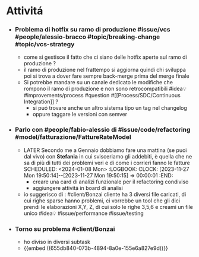 # Attivitá
- ### Problema di hotfix su ramo di produzione #issue/vcs #people/alessio-bracco #topic/breaking-change #topic/vcs-strategy
	- come si gestisce il fatto che ci siano delle hotfix aperte sul ramo di produzione ?
	- il ramo di produzione nel frattempo si aggiorna quindi chi sviluppa poi si trova a dover fare sempre back-merge prima del merge finale
	- Si potrebbe mandare su un canale dedicato le modifiche che rompono il ramo di produzione e non sono retrocompatibili #idea💡 #improvements/process #question  #[[Process/SDC/Continuous Integration]] ?
		- si puó trovare anche un altro sistema tipo un tag nel changelog
		- oppure taggare le versioni con semver
- ###  Parlo con #people/fabio-alessio di #issue/code/refactoring #model/fatturazione/FattureRateModel
	- LATER Secondo me a Gennaio dobbiamo fare una mattina (se puoi dal vivo) con **Stefania** in cui svisceriamo gli addebiti, è quella che ne sa di più di tutti dei problemi veri e di come i corrieri fanno le fatture 
	  SCHEDULED: <2024-01-08 Mon>
	  :LOGBOOK:
	  CLOCK: [2023-11-27 Mon 19:50:14]--[2023-11-27 Mon 19:50:15] =>  00:00:01
	  :END:
		- creare una card di analizi funzionale per il refactoring condiviso
		- aggiungere attivitá in board di analisi
	- io suggerisco di : #client/Bonzai cliente ha 3 diversi file caricati, di cui righe sparse hanno problemi, ci vorrebbe un tool che gli dici prendi le elaborazioni X,Y, Z, di cui solo le righe 3,5,6 e creami un file unico #idea💡 #issue/performance #issue/testing
- ### Torno su problema #client/Bonzai
	- ho diviso in diversi subtask
	- {{embed ((655db840-073b-4894-8a0e-155e6a827e9d))}}